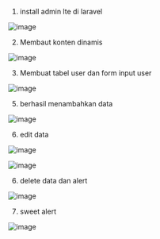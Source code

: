 1. install admin lte di laravel 

![image](https://github.com/andiks2018/belajar_lagi/assets/78794419/2241c390-aebf-425f-98ec-a1829edb6415)

2. Membaut konten dinamis

![image](https://github.com/andiks2018/belajar_lagi/assets/78794419/29881876-a02d-4a19-919d-eeec1ca8f488)

3. Membuat tabel user dan form input user
   
![image](https://github.com/andiks2018/belajar_lagi/assets/78794419/2f54e53b-90c2-481a-a0ea-fb4557f57ce7)

5. berhasil menambahkan data
   
![image](https://github.com/andiks2018/belajar_lagi/assets/78794419/8a27bc25-b1e6-4aab-9931-b06bffb1af8d)

6. edit data

![image](https://github.com/andiks2018/belajar_lagi/assets/78794419/055faf8a-3be7-40df-a487-c845fda896fa)

![image](https://github.com/andiks2018/belajar_lagi/assets/78794419/1346c809-fc37-4839-b47b-f9c840b9e8f7)

6. delete data dan alert

![image](https://github.com/andiks2018/belajar_lagi/assets/78794419/2fe8a755-d62c-4193-9ebd-3a637b4bf102)

7. sweet alert

![image](https://github.com/andiks2018/belajar_lagi/assets/78794419/c662b312-5098-4472-92e9-08772d9a27ac)
